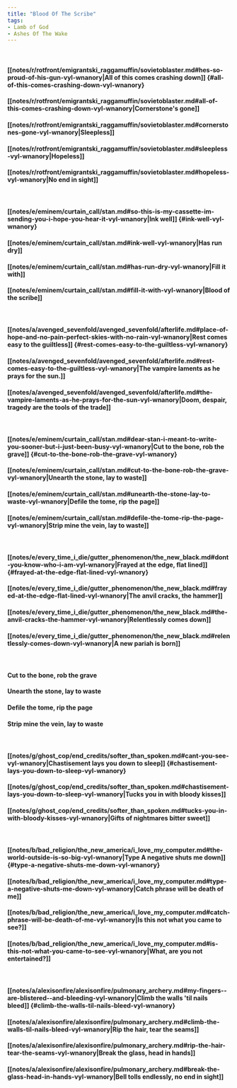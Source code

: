 ```yaml
---
title: "Blood Of The Scribe"
tags:
- Lamb of God
- Ashes Of The Wake
---
```

&nbsp;
#### [[notes/r/rotfront/emigrantski_raggamuffin/sovietoblaster.md#hes-so-proud-of-his-gun-vyl-wnanory|All of this comes crashing down]] {#all-of-this-comes-crashing-down-vyl-wnanory}
#### [[notes/r/rotfront/emigrantski_raggamuffin/sovietoblaster.md#all-of-this-comes-crashing-down-vyl-wnanory|Cornerstone's gone]]
#### [[notes/r/rotfront/emigrantski_raggamuffin/sovietoblaster.md#cornerstones-gone-vyl-wnanory|Sleepless]]
#### [[notes/r/rotfront/emigrantski_raggamuffin/sovietoblaster.md#sleepless-vyl-wnanory|Hopeless]]
#### [[notes/r/rotfront/emigrantski_raggamuffin/sovietoblaster.md#hopeless-vyl-wnanory|No end in sight]]
&nbsp;
#### [[notes/e/eminem/curtain_call/stan.md#so-this-is-my-cassette-im-sending-you-i-hope-you-hear-it-vyl-wnanory|Ink well]] {#ink-well-vyl-wnanory}
#### [[notes/e/eminem/curtain_call/stan.md#ink-well-vyl-wnanory|Has run dry]]
#### [[notes/e/eminem/curtain_call/stan.md#has-run-dry-vyl-wnanory|Fill it with]]
#### [[notes/e/eminem/curtain_call/stan.md#fill-it-with-vyl-wnanory|Blood of the scribe]]
&nbsp;
#### [[notes/a/avenged_sevenfold/avenged_sevenfold/afterlife.md#place-of-hope-and-no-pain-perfect-skies-with-no-rain-vyl-wnanory|Rest comes easy to the guiltless]] {#rest-comes-easy-to-the-guiltless-vyl-wnanory}
#### [[notes/a/avenged_sevenfold/avenged_sevenfold/afterlife.md#rest-comes-easy-to-the-guiltless-vyl-wnanory|The vampire laments as he prays for the sun.]]
#### [[notes/a/avenged_sevenfold/avenged_sevenfold/afterlife.md#the-vampire-laments-as-he-prays-for-the-sun-vyl-wnanory|Doom, despair, tragedy are the tools of the trade]]
&nbsp;
#### [[notes/e/eminem/curtain_call/stan.md#dear-stan-i-meant-to-write-you-sooner-but-i-just-been-busy-vyl-wnanory|Cut to the bone, rob the grave]] {#cut-to-the-bone-rob-the-grave-vyl-wnanory}
#### [[notes/e/eminem/curtain_call/stan.md#cut-to-the-bone-rob-the-grave-vyl-wnanory|Unearth the stone, lay to waste]]
#### [[notes/e/eminem/curtain_call/stan.md#unearth-the-stone-lay-to-waste-vyl-wnanory|Defile the tome, rip the page]]
#### [[notes/e/eminem/curtain_call/stan.md#defile-the-tome-rip-the-page-vyl-wnanory|Strip mine the vein, lay to waste]]
&nbsp;
#### [[notes/e/every_time_i_die/gutter_phenomenon/the_new_black.md#dont-you-know-who-i-am-vyl-wnanory|Frayed at the edge, flat lined]] {#frayed-at-the-edge-flat-lined-vyl-wnanory}
#### [[notes/e/every_time_i_die/gutter_phenomenon/the_new_black.md#frayed-at-the-edge-flat-lined-vyl-wnanory|The anvil cracks, the hammer]]
#### [[notes/e/every_time_i_die/gutter_phenomenon/the_new_black.md#the-anvil-cracks-the-hammer-vyl-wnanory|Relentlessly comes down]]
#### [[notes/e/every_time_i_die/gutter_phenomenon/the_new_black.md#relentlessly-comes-down-vyl-wnanory|A new pariah is born]]
&nbsp;
#### Cut to the bone, rob the grave
#### Unearth the stone, lay to waste
#### Defile the tome, rip the page
#### Strip mine the vein, lay to waste
&nbsp;
#### [[notes/g/ghost_cop/end_credits/softer_than_spoken.md#cant-you-see-vyl-wnanory|Chastisement lays you down to sleep]] {#chastisement-lays-you-down-to-sleep-vyl-wnanory}
#### [[notes/g/ghost_cop/end_credits/softer_than_spoken.md#chastisement-lays-you-down-to-sleep-vyl-wnanory|Tucks you in with bloody kisses]]
#### [[notes/g/ghost_cop/end_credits/softer_than_spoken.md#tucks-you-in-with-bloody-kisses-vyl-wnanory|Gifts of nightmares bitter sweet]]
&nbsp;
#### [[notes/b/bad_religion/the_new_america/i_love_my_computer.md#the-world-outside-is-so-big-vyl-wnanory|Type A negative shuts me down]] {#type-a-negative-shuts-me-down-vyl-wnanory}
#### [[notes/b/bad_religion/the_new_america/i_love_my_computer.md#type-a-negative-shuts-me-down-vyl-wnanory|Catch phrase will be death of me]]
#### [[notes/b/bad_religion/the_new_america/i_love_my_computer.md#catch-phrase-will-be-death-of-me-vyl-wnanory|Is this not what you came to see?]]
#### [[notes/b/bad_religion/the_new_america/i_love_my_computer.md#is-this-not-what-you-came-to-see-vyl-wnanory|What, are you not entertained?]]
&nbsp;
#### [[notes/a/alexisonfire/alexisonfire/pulmonary_archery.md#my-fingers--are-blistered--and-bleeding-vyl-wnanory|Climb the walls 'til nails bleed]] {#climb-the-walls-til-nails-bleed-vyl-wnanory}
#### [[notes/a/alexisonfire/alexisonfire/pulmonary_archery.md#climb-the-walls-til-nails-bleed-vyl-wnanory|Rip the hair, tear the seams]]
#### [[notes/a/alexisonfire/alexisonfire/pulmonary_archery.md#rip-the-hair-tear-the-seams-vyl-wnanory|Break the glass, head in hands]]
#### [[notes/a/alexisonfire/alexisonfire/pulmonary_archery.md#break-the-glass-head-in-hands-vyl-wnanory|Bell tolls endlessly, no end in sight]]
